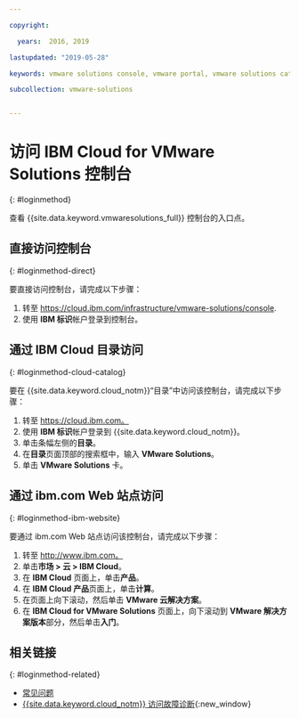 ```yaml
---

copyright:

  years:  2016, 2019

lastupdated: "2019-05-28"

keywords: vmware solutions console, vmware portal, vmware solutions catalog

subcollection: vmware-solutions


---
```


# 访问 IBM Cloud for VMware Solutions 控制台
{: #loginmethod}

查看 {{site.data.keyword.vmwaresolutions_full}} 控制台的入口点。

## 直接访问控制台
{: #loginmethod-direct}

要直接访问控制台，请完成以下步骤：
1. 转至
   https://cloud.ibm.com/infrastructure/vmware-solutions/console.
2. 使用 **IBM 标识**帐户登录到控制台。

## 通过 IBM Cloud 目录访问
{: #loginmethod-cloud-catalog}

要在 {{site.data.keyword.cloud_notm}}“目录”中访问该控制台，请完成以下步骤：
1. 转至 https://cloud.ibm.com。
2. 使用 **IBM 标识**帐户登录到 {{site.data.keyword.cloud_notm}}。
3. 单击条幅左侧的**目录**。
4. 在**目录**页面顶部的搜索框中，输入 **VMware Solutions**。
5. 单击 **VMware Solutions** 卡。

## 通过 ibm.com Web 站点访问
{: #loginmethod-ibm-website}

要通过 ibm.com Web 站点访问该控制台，请完成以下步骤：
1. 转至 http://www.ibm.com。
2. 单击**市场 > 云 > IBM Cloud**。
2. 在 **IBM Cloud** 页面上，单击**产品**。
3. 在 **IBM Cloud 产品**页面上，单击**计算**。
4. 在页面上向下滚动，然后单击 **VMware 云解决方案**。
5. 在 **IBM Cloud for VMware Solutions** 页面上，向下滚动到 **VMware 解决方案版本**部分，然后单击**入门**。

## 相关链接
{: #loginmethod-related}

* [常见问题](/docs/services/vmwaresolutions/vmonic?topic=vmware-solutions-faq)
* [{{site.data.keyword.cloud_notm}} 访问故障诊断](/docs/account?topic=account-accessing){:new_window}
